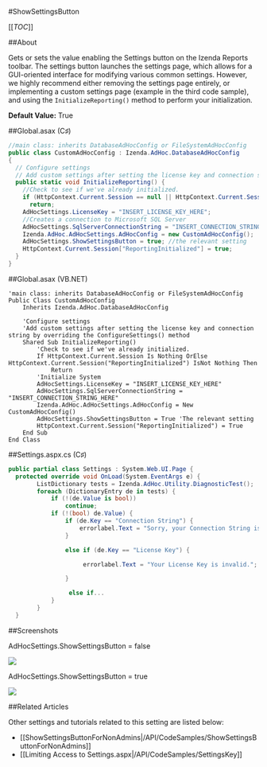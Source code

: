 #ShowSettingsButton

[[_TOC_]]

##About

Gets or sets the value enabling the Settings button on the Izenda Reports toolbar. The settings button launches the settings page, which allows for a GUI-oriented interface for modifying various common settings. However, we highly recommend either removing the settings page entirely, or implementing a custom settings page (example in the third code sample), and using the ``InitializeReporting()`` method to perform your initialization.

**Default Value:** True

##Global.asax (C♯)

```csharp
//main class: inherits DatabaseAdHocConfig or FileSystemAdHocConfig
public class CustomAdHocConfig : Izenda.AdHoc.DatabaseAdHocConfig
{
  // Configure settings
  // Add custom settings after setting the license key and connection string by overriding the ConfigureSettings() method
  public static void InitializeReporting() {
    //Check to see if we've already initialized.
    if (HttpContext.Current.Session == null || HttpContext.Current.Session["ReportingInitialized"] != null)
      return;
    AdHocSettings.LicenseKey = "INSERT_LICENSE_KEY_HERE";
    //Creates a connection to Microsoft SQL Server
    AdHocSettings.SqlServerConnectionString = "INSERT_CONNECTION_STRING_HERE";
    Izenda.AdHoc.AdHocSettings.AdHocConfig = new CustomAdHocConfig();
    AdHocSettings.ShowSettingsButton = true; //the relevant setting
    HttpContext.Current.Session["ReportingInitialized"] = true;
  }
}
```

##Global.asax (VB.NET)

```visualbasic
'main class: inherits DatabaseAdHocConfig or FileSystemAdHocConfig
Public Class CustomAdHocConfig
    Inherits Izenda.AdHoc.DatabaseAdHocConfig

    'Configure settings
    'Add custom settings after setting the license key and connection string by overriding the ConfigureSettings() method
    Shared Sub InitializeReporting()
        'Check to see if we've already initialized.
        If HttpContext.Current.Session Is Nothing OrElse HttpContext.Current.Session("ReportingInitialized") IsNot Nothing Then
            Return
        'Initialize System
        AdHocSettings.LicenseKey = "INSERT_LICENSE_KEY_HERE"
        AdHocSettings.SqlServerConnectionString = "INSERT_CONNECTION_STRING_HERE"
        Izenda.AdHoc.AdHocSettings.AdHocConfig = New CustomAdHocConfig()
        AdHocSettings.ShowSettingsButton = True 'The relevant setting
        HttpContext.Current.Session("ReportingInitialized") = True
    End Sub
End Class
```

##Settings.aspx.cs (C♯)

```csharp
public partial class Settings : System.Web.UI.Page {
  protected override void OnLoad(System.EventArgs e) {
        ListDictionary tests = Izenda.AdHoc.Utility.DiagnosticTest();
        foreach (DictionaryEntry de in tests) {
            if (!(de.Value is bool))
                continue;
            if (!(bool) de.Value) {
                if (de.Key == "Connection String") {
                    errorlabel.Text = "Sorry, your Connection String is corrupted";
                }

                else if (de.Key == "License Key") {

                     errorlabel.Text = "Your License Key is invalid.";

                }

                 else if...
            }
        }
  }
```

##Screenshots

AdHocSettings.ShowSettingsButton = false

![](http://wiki.izenda.us/API/CodeSamples/ShowSettingsButton/toolbar_showsettingsbutton_false.png)

AdHocSettings.ShowSettingsButton = true

![](http://wiki.izenda.us/API/CodeSamples/ShowSettingsButton/toolbar_showsettingsbutton_true.png)

##Related Articles

Other settings and tutorials related to this setting are listed below:

* [[ShowSettingsButtonForNonAdmins|/API/CodeSamples/ShowSettingsButtonForNonAdmins]]
* [[Limiting Access to Settings.aspx|/API/CodeSamples/SettingsKey]]